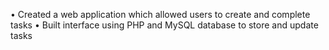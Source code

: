 • Created a web application which allowed users to create and complete tasks
• Built interface using PHP and MySQL database to store and update tasks
